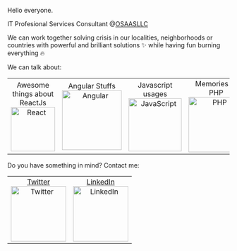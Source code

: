 Hello everyone.

IT Profesional Services Consultant @<a href='https://www.osaasllc.com/'>OSAASLLC</a>

We can work together solving crisis in our localities, neighborhoods or countries with powerful and brilliant solutions :sparkles: while having fun burning everything :fire:

We can talk about: 

<table>
<tr>
<td style="text-align: center;">Awesome things about ReactJs<br><img src="https://edent.github.io/SuperTinyIcons/images/svg/react.svg" width="100" title="React" /></td>
<td style="text-align: center;">Angular Stuffs<br><img src="https://edent.github.io/SuperTinyIcons/images/svg/angular.svg" width="135" title="Angular" /></td>
<td style="text-align: center;">Javascript usages<br><img src="https://edent.github.io/SuperTinyIcons/images/svg/javascript.svg" width="120" title="JavaScript" /></td>
<td style="text-align: center;">Memories of PHP<br><img src="https://edent.github.io/SuperTinyIcons/images/svg/php.svg" width="125" title="PHP" /></td>
<td style="text-align: center;">AC::zap:DC song's :heart:<img src="https://edent.github.io/SuperTinyIcons/images/svg/spotify.svg" width="100" title="Spotify" /></td>
</tr>
</table>


  Do you have something in mind? Contact me:
  
<table>
  <tr>
    <td style="text-align: center;">
      <a href='https://twitter.com/alanmoncadav'>
        Twitter<br><img src="https://edent.github.io/SuperTinyIcons/images/svg/twitter.svg" width="125" title="Twitter" /></a>
    </td>
    <td style="text-align: center;">
      <a href='https://www.linkedin.com/in/amoncadav'>
        LinkedIn<br><img src="https://edent.github.io/SuperTinyIcons/images/svg/linkedin.svg" width="125" title="LinkedIn" />
      </a>
    </td>
  </tr>
</table>
